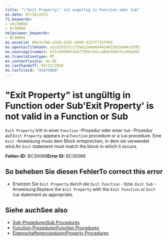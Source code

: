 ```yaml
---
title: "\"Exit Property\" ist ungültig in Function oder Sub"
ms.date: 07/20/2015
f1_keywords:
- vbc30066
- bc30066
helpviewer_keywords:
- BC30066
ms.assetid: 09e7e766-e35d-4282-b949-d227f733f950
ms.openlocfilehash: e2cb2553fc1726d12e0a664434d33b5ae04cd7d5
ms.sourcegitcommit: bf5c5850654187705bc94cc40ebfb62fe346ab02
ms.translationtype: MT
ms.contentlocale: de-DE
ms.lasthandoff: 09/23/2020
ms.locfileid: "91075888"
---
```

# <a name="exit-property-is-not-valid-in-a-function-or-sub"></a><span data-ttu-id="bcb30-102">"Exit Property" ist ungültig in Function oder Sub</span><span class="sxs-lookup"><span data-stu-id="bcb30-102">'Exit Property' is not valid in a Function or Sub</span></span>

<span data-ttu-id="bcb30-103">`Exit Property` tritt in einer `Function` -Prozedur oder einer `Sub` -Prozedur auf.</span><span class="sxs-lookup"><span data-stu-id="bcb30-103">`Exit Property` appears in a `Function` procedure or a `Sub` procedure.</span></span> <span data-ttu-id="bcb30-104">Eine `Exit` -Anweisung muss dem Block entsprechen, in dem sie verwendet wird.</span><span class="sxs-lookup"><span data-stu-id="bcb30-104">An `Exit` statement must match the block in which it occurs.</span></span>  
  
 <span data-ttu-id="bcb30-105">**Fehler-ID:** BC30066</span><span class="sxs-lookup"><span data-stu-id="bcb30-105">**Error ID:** BC30066</span></span>  
  
## <a name="to-correct-this-error"></a><span data-ttu-id="bcb30-106">So beheben Sie diesen Fehler</span><span class="sxs-lookup"><span data-stu-id="bcb30-106">To correct this error</span></span>  
  
- <span data-ttu-id="bcb30-107">Ersetzen Sie `Exit Property` durch die `Exit Function` - bzw. `Exit Sub` -Anweisung.</span><span class="sxs-lookup"><span data-stu-id="bcb30-107">Replace the `Exit Property` with the `Exit Function` or `Exit Sub` statement as appropriate.</span></span>  
  
## <a name="see-also"></a><span data-ttu-id="bcb30-108">Siehe auch</span><span class="sxs-lookup"><span data-stu-id="bcb30-108">See also</span></span>

- [<span data-ttu-id="bcb30-109">Sub-Prozeduren</span><span class="sxs-lookup"><span data-stu-id="bcb30-109">Sub Procedures</span></span>](../programming-guide/language-features/procedures/sub-procedures.md)
- [<span data-ttu-id="bcb30-110">Function-Prozeduren</span><span class="sxs-lookup"><span data-stu-id="bcb30-110">Function Procedures</span></span>](../programming-guide/language-features/procedures/function-procedures.md)
- [<span data-ttu-id="bcb30-111">Eigenschaftenprozeduren</span><span class="sxs-lookup"><span data-stu-id="bcb30-111">Property Procedures</span></span>](../programming-guide/language-features/procedures/property-procedures.md)
